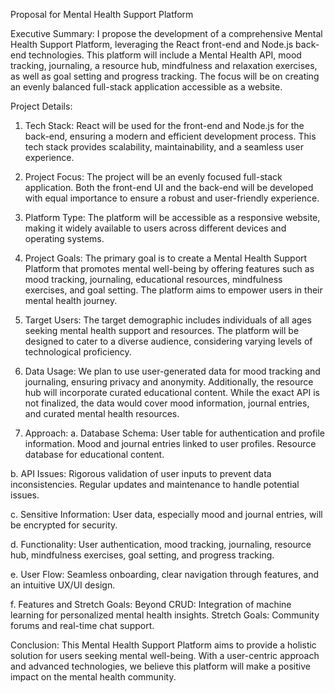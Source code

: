 Proposal for Mental Health Support Platform

Executive Summary:
I propose the development of a comprehensive Mental Health Support Platform, leveraging the React front-end and Node.js back-end technologies. This platform will include a Mental Health API, mood tracking, journaling, a resource hub, mindfulness and relaxation exercises, as well as goal setting and progress tracking. The focus will be on creating an evenly balanced full-stack application accessible as a website.

Project Details:
1. Tech Stack:
React will be used for the front-end and Node.js for the back-end, ensuring a modern and efficient development process. This tech stack provides scalability, maintainability, and a seamless user experience.

2. Project Focus:
The project will be an evenly focused full-stack application. Both the front-end UI and the back-end will be developed with equal importance to ensure a robust and user-friendly experience.

3. Platform Type:
The platform will be accessible as a responsive website, making it widely available to users across different devices and operating systems.

4. Project Goals:
The primary goal is to create a Mental Health Support Platform that promotes mental well-being by offering features such as mood tracking, journaling, educational resources, mindfulness exercises, and goal setting. The platform aims to empower users in their mental health journey.

5. Target Users:
The target demographic includes individuals of all ages seeking mental health support and resources. The platform will be designed to cater to a diverse audience, considering varying levels of technological proficiency.

6. Data Usage:
We plan to use user-generated data for mood tracking and journaling, ensuring privacy and anonymity. Additionally, the resource hub will incorporate curated educational content. While the exact API is not finalized, the data would cover mood information, journal entries, and curated mental health resources.

7. Approach:
a. Database Schema:
User table for authentication and profile information.
Mood and journal entries linked to user profiles.
Resource database for educational content.

b. API Issues:
Rigorous validation of user inputs to prevent data inconsistencies.
Regular updates and maintenance to handle potential issues.

c. Sensitive Information:
User data, especially mood and journal entries, will be encrypted for security.

d. Functionality:
User authentication, mood tracking, journaling, resource hub, mindfulness exercises, goal setting, and progress tracking.

e. User Flow:
Seamless onboarding, clear navigation through features, and an intuitive UX/UI design.

f. Features and Stretch Goals:
Beyond CRUD: Integration of machine learning for personalized mental health insights.
Stretch Goals: Community forums and real-time chat support.

Conclusion:
This Mental Health Support Platform aims to provide a holistic solution for users seeking mental well-being. With a user-centric approach and advanced technologies, we believe this platform will make a positive impact on the mental health community.
